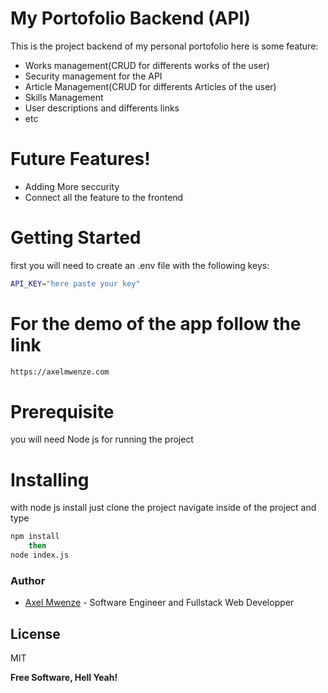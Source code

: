 # My Portofolio Backend (API)

This is the project backend of my personal portofolio here is some feature: 
    
  - Works management(CRUD for differents works of the user)
  - Security management for the API
  - Article Management(CRUD for differents Articles of the user)
  - Skills Management
  - User descriptions and differents links
  - etc
  

# Future Features!

  - Adding More seccurity 
  - Connect all the feature to the frontend

# Getting Started

first you will need to create an .env file with the following keys:
```sh
API_KEY="here paste your key"
```


# For the demo of the app follow the link
```sh
https://axelmwenze.com
```
# Prerequisite
you will need Node js for running the project

# Installing 
with node js install just clone the project navigate inside of the project and type

```sh
npm install
    then
node index.js
```


### Author


* [Axel Mwenze](https:axelmwenze.com) - Software Engineer and Fullstack Web Developper


License
----

MIT


**Free Software, Hell Yeah!**
